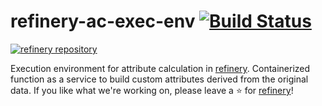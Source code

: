# refinery-ac-exec-env [![Build Status](https://drone.dev.onetask.ai/api/badges/code-kern-ai/refinery-ac-exec-env/status.svg?ref=refs/heads/dev)](https://drone.dev.onetask.ai/code-kern-ai/refinery-ac-exec-env)
[![refinery repository](https://uploads-ssl.webflow.com/61e47fafb12bd56b40022a49/62c2f30f935f4d37dc864eeb_Kern%20refinery.png)](https://github.com/code-kern-ai/refinery)

Execution environment for attribute calculation in [refinery](https://github.com/code-kern-ai/refinery). Containerized function as a service to build custom attributes derived from the original data.
If you like what we're working on, please leave a ⭐ for [refinery](https://github.com/code-kern-ai/refinery)!
